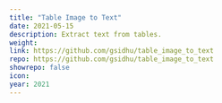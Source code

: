 ```yaml
---
title: "Table Image to Text"
date: 2021-05-15
description: Extract text from tables.
weight: 
link: https://github.com/gsidhu/table_image_to_text
repo: https://github.com/gsidhu/table_image_to_text
showrepo: false
icon: 
year: 2021
---
```


